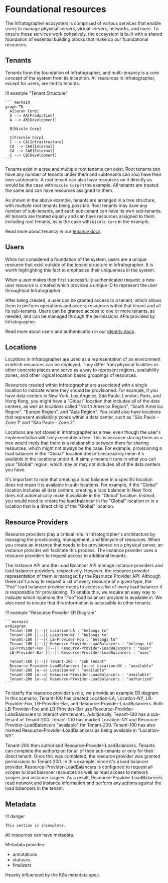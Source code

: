 # Foundational resources

The Infratographer ecosystem is comprised of various services that enable users to manage physical servers, virtual servers, networks, and more. To ensure these services work cohesively, the ecosystem is built with a shared foundation of essential building blocks that make up our foundational resources.

## Tenants

Tenants form the foundation of Infratographer, and multi-tenancy is a core concept of the system from its inception. All resources in Infratographer, except for users, are tied to tenants.

!!! example "Tenant Structure"

    ``` mermaid
    graph TD
      A[Sarah Corp]
      A --> AA[Production]
      A --> AB[Development]

      B[Nicole Corp]

      C[Freckle Corp]
      C --> CA[Infrastructure]
      CA --> CAA[Internal]
      CA --> CAB[External]
      C --> CB[Development]
    ```

Tenants exist in a tree and multiple root tenants can exist. Root tenants can have any number of tenants under them and subtenants can also have their own subtenants. A root tenant can also have resources on it directly as would be the case with `Nicole Corp` in the example. All tenants are treated the same and can have resources assigned to them.

As shown in the above example, tenants are arranged in a tree structure, with multiple root tenants being possible. Root tenants may have any number of sub-tenants, and each sub-tenant can have its own sub-tenants. All tenants are treated equally and can have resources assigned to them, including root tenants, as is the case with `Nicole Corp` in the example.

Read more about tenancy in our [tenancy docs].

[tenancy docs]: ../identity-and-access-management/tenancy.md

## Users

While not considered a foundation of the system, users are a unique resource that exist outside of the tenant structure in Infratographer. It is worth highlighting this fact to emphasize their uniqueness in the system.

When a user makes their first successfully authenticated request, a new user resource is created which provices a unique ID to represent the user throughtout Infratographer.

After being created, a user can be granted access to a tenant, which allows them to perform operations and access resources within that tenant and all its sub-tenants. Users can be granted access to one or more tenants, as needed, and can be managed through the permissions APIs provided by Infratographer.

Read more about users and authentication in our [identity docs].

[identity docs]: ../identity-and-access-management/identity.md

## Locations

Locations in Infratographer are used as a representation of an environment in which resources can be deployed. They differ from physical facilities or other concrete places and serve as a way to represent regions, availability zones, and other logical location based groupings of resources.

Resources created within Infratographer are associated with a single location to indicate where they should be provisioned. For example, if you have data centers in New York, Los Angeles, São Paulo, London, Paris, and Hong Kong, you might have a "Global" location that includes all of the data centers, as well as locations called "North America Region", "South America Region", "Europe Region", and "Asia Region". You could also have locations that represent availability zones within a data center, such as "São Paulo - Zone 1" and "São Paulo - Zone 2".

Locations are not stored in Infratographer as a tree, even though the user's implementation will likely resemble a tree. This is because storing them as a tree would imply that there is a relationship between them for sharing resources, which might not always be the case. For example, provisioning a load balancer in the "Global" location doesn't necessarily mean it's available in the locations under it. It simply means it runs in what you call your "Global" region, which may or may not includes all of the data centers you have.

It's important to note that creating a load balancer in a specific location does not mean it is available in sub-locations. For example, if the "Global" location includes all data centers, creating a load balancer in New York does not automatically make it available in the "Global" location. Instead, you would need to create the load balancer in the "Global" location or in a location that is a direct child of the "Global" location.

## Resource Providers

Resource providers play a critical role in Infratographer's architecture by managing the provisioning, management, and lifecycle of resources. When you create an instance that needs to be provisioned on a physical server, an instance provider will facilitate this process. The instance provider uses a resource providers to request access to additional tenants.

The Instance API and the Load Balancer API manage instance providers and load balancer providers, respectively. However, the resource provider representation of them is managed by the Resource Provider API. Although there isn't a way to request a list of every resource of a given type, the "Foo" load balancer provider needs to access a list of every load balancer it is responsible for provisioning. To enable this, we require an easy way to indicate which locations the "Foo" load balancer provider is available in. We also need to ensure that this information is accessible to other tenants.

!!! example "Resource Provider ER Diagram"

    ```mermaid
    erDiagram
      Tenant-100 ||--|{ Location-LA : "belongs to"
      Tenant-100 ||--|{ Location-NY : "belongs to"
      Tenant-100 ||--|{ LB-Provider-Foo : "belongs to"
      Tenant-100 ||--|{ Resource-Provider-LoadBalancers : "belongs to"
      LB-Provider-Foo }|--|| Resource-Provider-LoadBalancers : "uses"
      LB-Provider-Bar }|--|| Resource-Provider-LoadBalancers : "uses"

      Tenant-100 ||--|{ Tenant-200 : "sub tenant"
      Resource-Provider-LoadBalancers |o--o| Location-NY : "available"
      Tenant-200 |o--o| Location-NY : "available"
      Tenant-200 |o--o| Resource-Provider-LoadBalancers : "available"
      Tenant-200 |o--o| Resource-Provider-LoadBalancers : "authorized"
    ```

To clarify the resource provider's role, we provide an example ER diagram. In this scenario, Tenant-100 has created Location-LA, Location-NY, LB-Provider-Foo, LB-Provider-Bar, and Resource-Provider-LoadBalancers. Both LB-Provider-Foo and LB-Provider-Bar use Resource-Provider-LoadBalancers to interact with tenants. Additionally, Tenant-100 has a sub-tenant of Tenant-200. Tenant-100 has marked Location-NY and Resource-Provider-LoadBalancers "available" for Tenant-200. Tenant-100 has also marked Resource-Provider-LoadBalancers as being available in "Location-NY".

Tenant-200 then authorized Resource-Provider-LoadBalancers. Tenants can complete the authorizion for all of their sub-tenants or only for their direct tenant. Once this was completed, the resource provider was granted permissions to Tenant-200. In this example, since it's a load balancer provider, Resource-Provider-LoadBalancers is configured to request all scopes to load balancer resources as well as read access to network scopes and instance scopes. As a result, Resource-Provider-LoadBalancers read network and instance information and perform any actions against the load balancers in the tenant.

## Metadata

!!! danger

    This section is incomplete.

All resources can have metadata.

Metadata provides:

  - annotations
  - statuses
  - finalizers

Heavily influenced by the K8s metadata spec.
